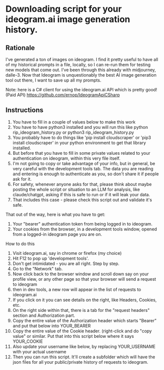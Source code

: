# Downloading script for your ideogram.ai image generation history.

## Rationale

I've generated a ton of images on ideogram. I find it pretty useful to have all of my historical prompts in a file, locally, so I can re-run them for testing new models that come out. I've been through this already with midjourney, dalle-3. Now that Ideogram is unquestionably the best AI image generation tool out there, I want to save up all my prompts.  

Note: here is a C# client for using the ideogram.ai API which is pretty good! (Paid API) https://github.com/ernop/IdeogramApiCSharp

## Instructions

1. You have to fill in a couple of values below to make this work
2. You have to have python3 installed and you will run this like python rip_ideogram_history.py or python3 rip_ideogram_history.py
3. You probably have to do things like 'pip install cloudscraper' or 'pip3 install cloudscraper' in your python environment to get that library installed.
4. But before that you have to fill in some private values related to your authentication on ideogram, within this very file itself.
5. I'm not going to copy or take advantage of your info, but in general, be very careful with the development tools tab. The data you are reading and entering is enough to authenticate as you, so don't share it if people ask for it.
6. For safety, whenever anyone asks for that, please think about maybe posting the whole script or situation to an LLM for analysis, like claude/chatgpt, asking if this is safe to run or if it will leak your data.  
7. That includes this case - please check this script out and validate it's safe.  

That out of the way, here is what you have to get:

1. Your "bearer" authentication token from being logged in to ideogram.
2. Your cookies from the browser, in a development tools window, opened from a logged-in ideogram page you are on.

How to do this

1. Visit ideogram.ai, say in chrome or firefox (my choice)
2. Hit F12 to pop up 'development tools'.
3. Don't get intimidated - you are all right. Step by step.
4. Go to the "Network" tab.
5. Now click back to the browser window and scroll down say on your profile view, or any other page so that your browser will send a request to ideogram
6. then in dev tools, a new row will appear in the list of requests to ideogram.ai
7. If you click on it you can see details on the right, like Headers, Cookies, etc.
8. On the right side within that, there is a tab for the "request headers" section and Authorization part.
9. Copy the entire value of the Authorization header which starts "Bearer" and put that below into YOUR_BEARER
10. Copy the entire value of the Cookie header. (right-click and do "copy value" or similar.  Put that into this script below where it says YOUR_COOKIE
11. Also update your username like below, by replacing YOUR_USERNAME with your actual username
12. Then you can run this script. It'll create a subfolder which will have the json files for all your public/private history of requests to ideogram.